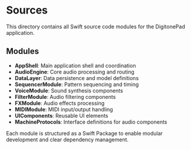 # Sources

This directory contains all Swift source code modules for the DigitonePad application.

## Modules

- **AppShell**: Main application shell and coordination
- **AudioEngine**: Core audio processing and routing
- **DataLayer**: Data persistence and model definitions
- **SequencerModule**: Pattern sequencing and timing
- **VoiceModule**: Sound synthesis components
- **FilterModule**: Audio filtering components
- **FXModule**: Audio effects processing
- **MIDIModule**: MIDI input/output handling
- **UIComponents**: Reusable UI elements
- **MachineProtocols**: Interface definitions for audio components

Each module is structured as a Swift Package to enable modular development and clear dependency management. 